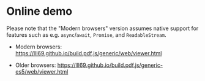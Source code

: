 # Online demo

Please note that the "Modern browsers" version assumes native support for
features such as e.g. `async`/`await`, `Promise`, and `ReadableStream`.

+ Modern browsers: <https://lll69.github.io/build.pdf.js/generic/web/viewer.html>

+ Older browsers: <https://lll69.github.io/build.pdf.js/generic-es5/web/viewer.html>